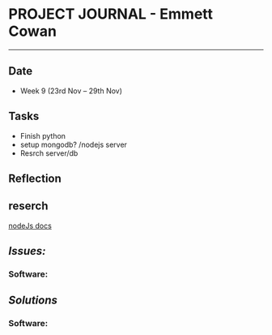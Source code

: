 
# **PROJECT JOURNAL - Emmett Cowan**
----------------------------------------------------------------------

## **Date**
-	Week 9 (23rd Nov – 29th Nov)

## **Tasks**
-	Finish python
-	setup mongodb? /nodejs server
- 	Resrch server/db

## **Reflection**

## **reserch**

[nodeJs docs](https://nodejs.org/api/)  

## **_Issues:_**

### **Software:**
	

## **_Solutions_**

### **Software:**
	